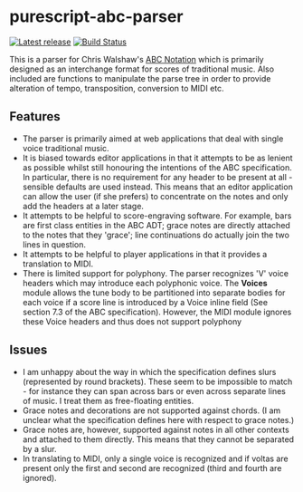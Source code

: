 purescript-abc-parser
=====================

[![Latest release](http://img.shields.io/github/release/newlandsvalley/purescript-abc-parser.svg)](https://github.com/newlandsvalley/purescript-abc-parser/releases)
[![Build Status](https://travis-ci.org/newlandsvalley/purescript-abc-parser.svg?branch=master)](https://travis-ci.org/newlandsvalley/purescript-abc-parser)


This is a parser for Chris Walshaw's [ABC Notation](http://abcnotation.com/) which is primarily designed as an interchange format for scores of traditional music.  Also included are functions to manipulate the parse tree in order to provide alteration of tempo, transposition, conversion to MIDI etc.

Features
--------

*  The parser is primarily aimed at web applications that deal with single voice traditional music.
*  It is biased towards editor applications in that it attempts to be as lenient as possible whilst still honouring the intentions of the ABC specification. In particular, there is no requirement for any header to be present at all - sensible defaults are used instead.  This means that an editor application can allow the user (if she prefers) to concentrate on the notes and only add the headers at a later stage.
*  It attempts to be helpful to score-engraving software.  For example, bars are first class entities in the ABC ADT; grace notes are directly attached to the notes that they 'grace'; line continuations do actually join the two lines in question.
*  It attempts to be helpful to player applications in that it provides a translation to MIDI.
*  There is limited support for polyphony.  The parser recognizes 'V' voice headers which may introduce each polyphonic voice.  The __Voices__ module allows the tune body to be partitioned into separate bodies for each voice if a score line is introduced by a Voice inline field (See section 7.3 of the ABC specification).  However, the MIDI module ignores these Voice headers and thus does not support polyphony

Issues
------

* I am unhappy about the way in which the specification defines slurs (represented by round brackets). These seem to be impossible to match - for instance they can span across bars or even across separate lines of music.  I treat them as free-floating entities.
* Grace notes and decorations are not supported against chords.  (I am unclear what the specification defines here with respect to grace notes.)
* Grace notes are, however, supported against notes in all other contexts and attached to them directly. This means that they cannot be separated by a slur. 
* In translating to MIDI, only a single voice is recognized and if voltas are present only the first and second are recognized (third and fourth are ignored).



